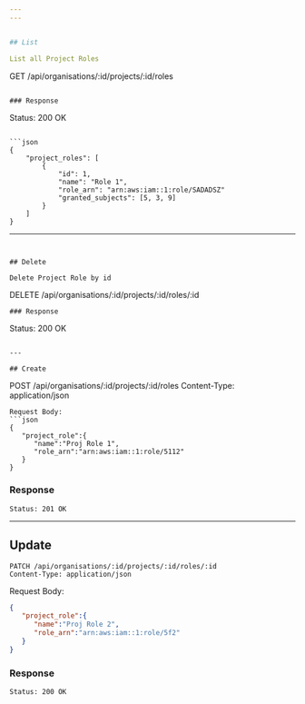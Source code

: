 ```yaml
---
---


## List

List all Project Roles

```
GET /api/organisations/:id/projects/:id/roles
```

### Response

```
Status: 200 OK
```

```json
{
    "project_roles": [
        {
            "id": 1,
            "name": "Role 1",
            "role_arn": "arn:aws:iam::1:role/SADADSZ"
            "granted_subjects": [5, 3, 9]
        }
    ]
}
```

---
```


## Delete

Delete Project Role by id

```
DELETE /api/organisations/:id/projects/:id/roles/:id
```
### Response

```
Status: 200 OK
```

---

## Create

```
POST /api/organisations/:id/projects/:id/roles
Content-Type: application/json
```
Request Body:
```json
{
   "project_role":{
      "name":"Proj Role 1",
      "role_arn":"arn:aws:iam::1:role/5112"
   }
}
```

### Response

```
Status: 201 OK
```

---

## Update

```
PATCH /api/organisations/:id/projects/:id/roles/:id
Content-Type: application/json
```
Request Body:
```json
{
   "project_role":{
      "name":"Proj Role 2",
      "role_arn":"arn:aws:iam::1:role/5f2"
   }
}
```

### Response

```
Status: 200 OK
```
